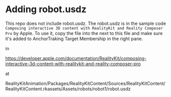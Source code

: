# Adding robot.usdz

This repo does not include robot.usdz. The robot.usdz is in the sample code `Composing interactive 3D content with RealityKit and Reality Composer Pro` by Apple. To use it, copy the file into the next to this file and make sure it's added to AnchorTraking Target Membership in the right pane.

in

<https://developer.apple.com/documentation/RealityKit/composing-interactive-3d-content-with-realitykit-and-reality-composer-pro>

at

RealityKitAnimation/Packages/RealityKitContent/Sources/RealityKitContent/RealityKitContent.rkassets/Assets/robots/robot1/robot.usdz
